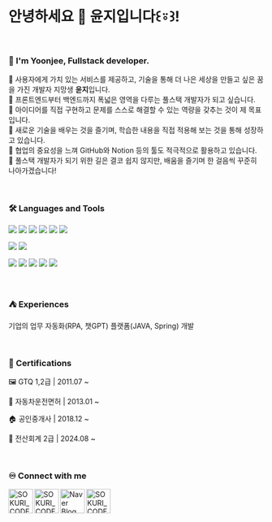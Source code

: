 
<h1>안녕하세요 👋 윤지입니다꒰⍤꒱!</h1>
<br>

### 🙋 I'm Yoonjee, Fullstack developer. 
💛 사용자에게 가치 있는 서비스를 제공하고, 기술을 통해 더 나은 세상을 만들고 싶은 꿈을 가진 개발자 지망생 <strong>윤지</strong>입니다. <br>
💛 프론트엔드부터 백엔드까지 폭넓은 영역을 다루는 풀스택 개발자가 되고 싶습니다.  <br>
💛 아이디어를 직접 구현하고 문제를 스스로 해결할 수 있는 역량을 갖추는 것이 제 목표입니다. <br>
💛 새로운 기술을 배우는 것을 즐기며, 학습한 내용을 직접 적용해 보는 것을 통해 성장하고 있습니다. <br>
💛 협업의 중요성을 느껴 GitHub와 Notion 등의 툴도 적극적으로 활용하고 있습니다. <br>
💛 풀스택 개발자가 되기 위한 길은 결코 쉽지 않지만, 배움을 즐기며 한 걸음씩 꾸준히 나아가겠습니다!

<br>

### 🛠 Languages and Tools
<p>
  <img src="https://img.shields.io/badge/HTML5-E34F26?style=flat-square&logo=html5&logoColor=fff"/>
  <img src="https://img.shields.io/badge/CSS3-1572B6?style=flat-square&logo=css3&logoColor=fff"/> 
  <img src="https://img.shields.io/badge/JavaScript-F7DF1E?style=flat-square&logo=JavaScript&logoColor=fff"/> 
  <img src="https://img.shields.io/badge/jQuery-0769AD?style=flat-square&logo=jQuery&logoColor=fff"/> 
  <img src="https://img.shields.io/badge/React-61DAFB?style=flat-square&logo=React&logoColor=fff"/>
  <img src="https://img.shields.io/badge/Spring-6DB33F?style=flat-square&logo=spring&logoColor=fff"/>
</p>
<p>
  <img src="https://img.shields.io/badge/Oracle-F80000?style=flat-square&logo=Oracle&logoColor=4479A1"/> 
  <img src="https://img.shields.io/badge/JAVA-8F0000?style=flat-square&logo=Java&logoColor=4479A1"/>
</p>
<p>
  <img src="https://img.shields.io/badge/Notion-ffffff?style=flat-square&logo=Notion&logoColor=black"/> 
  <img src="https://img.shields.io/badge/GitHub-gray?style=flat-square&logo=GitHub&logoColor=black"/> 
  <img src="https://img.shields.io/badge/Git-blue?style=flat-square&logo=Git&logoColor=F05032"/> 
  <img src="https://img.shields.io/badge/Visual Studio Code-007ACC?style=flat-square&logo=visualstudiocode&logoColor=#007ACC"/> 
  <img src="https://img.shields.io/badge/Eclipse IDE-2C2255?style=flat-square&logo=eclipseide&logoColor=#fff"/> 
</p>

<br>

### ⛺ Experiences
<p>기업의 업무 자동화(RPA, 챗GPT) 플랫폼(JAVA, Spring) 개발</p>

<br>

### 📜 Certifications
<p> 🖼️ GTQ 1,2급      |  2011.07 ~ </p>
<p> 🚗 자동차운전면허  |  2013.01 ~ </p>
<p> 🏠 공인중개사      |  2018.12 ~ </p>
<p> 🧾 전산회계 2급    |  2024.08 ~ </p>


    
<br>

### ♾️ Connect with me

[<img align="left" alt="SOKURI_CODE | velog" width="48px" src="https://img.icons8.com/color/48/000000/blog.png" />][website]
[<img align="left" alt="SOKURI_CODE | YouTube" width="48px" src="https://img.icons8.com/color/48/000000/youtube-play.png" />][youtube]
[<img align="left" alt="Naver Blog" width="48px" src="https://img.icons8.com/?size=100&id=JrSdCS4yeykt&format=png&color=000000" />](https://blog.naver.com/y_yjee)
[<img align="left" alt="SOKURI_CODE | Instagram" width="48px" src="https://img.icons8.com/?size=100&id=El7pTE24c3iC&format=png&color=000000" />][instagram]

[website]: http://yyjee.dothome.co.kr
[youtube]: https://www.youtube.com/
[instagram]: https://www.instagram.com/y_yjee/

<br><br><br><br><br><br>



